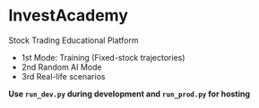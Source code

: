 # InvestAcademy

Stock Trading Educational Platform

- 1st Mode: Training (Fixed-stock trajectories)
- 2nd Random AI Mode
- 3rd Real-life scenarios

**Use `run_dev.py` during development and `run_prod.py` for hosting**
